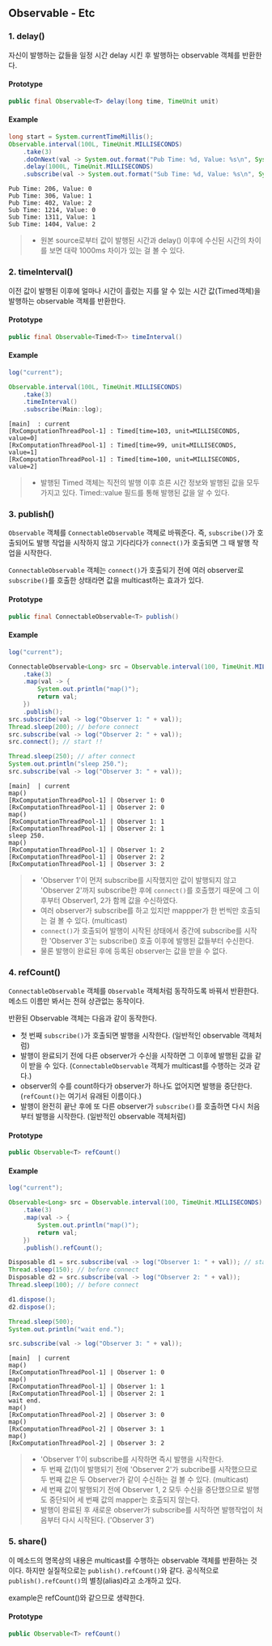 ## Observable - Etc

### 1. delay()

자신이 발행하는 값들을 일정 시간 delay 시킨 후 발행하는 observable 객체를 반환한다.

#### Prototype

```java
public final Observable<T> delay(long time, TimeUnit unit)
```

#### Example

```java
long start = System.currentTimeMillis();
Observable.interval(100L, TimeUnit.MILLISECONDS)
    .take(3)
    .doOnNext(val -> System.out.format("Pub Time: %d, Value: %s\n", System.currentTimeMillis() - start, val))
    .delay(1000L, TimeUnit.MILLISECONDS)
    .subscribe(val -> System.out.format("Sub Time: %d, Value: %s\n", System.currentTimeMillis() - start, val));
```

```
Pub Time: 206, Value: 0
Pub Time: 306, Value: 1
Pub Time: 402, Value: 2
Sub Time: 1214, Value: 0
Sub Time: 1311, Value: 1
Sub Time: 1404, Value: 2
```

> * 원본 source로부터 값이 발행된 시간과 delay() 이후에 수신된 시간의 차이를 보면 대략 1000ms 차이가 있는 걸 볼 수 있다.

### 2. timeInterval()

이전 값이 발행된 이후에 얼마나 시간이 흘렀는 지를 알 수 있는 시간 값(Timed객체)을 발행하는 observable 객체를 반환한다.

#### Prototype

```java
public final Observable<Timed<T>> timeInterval()
```

#### Example

```java
log("current");

Observable.interval(100L, TimeUnit.MILLISECONDS)
    .take(3)
    .timeInterval()
    .subscribe(Main::log);
```

```
[main]	: current
[RxComputationThreadPool-1]	: Timed[time=103, unit=MILLISECONDS, value=0]
[RxComputationThreadPool-1]	: Timed[time=99, unit=MILLISECONDS, value=1]
[RxComputationThreadPool-1]	: Timed[time=100, unit=MILLISECONDS, value=2]
```

> * 발행된 Timed 객체는 직전의 발행 이후 흐른 시간 정보와 발행된 값을 모두 가지고 있다. Timed::value 필드를 통해 발행된 값을 알 수 있다.

### 3. publish()

`Observable` 객체를 `ConnectableObservable` 객체로 바꿔준다. 즉, `subscribe()`가 호출되어도 발행 작업을 시작하지 않고 기다리다가 
`connect()`가 호출되면 그 때 발행 작업을 시작한다.

`ConnectableObservable` 객체는 `connect()`가 호출되기 전에 여러 observer로 `subscribe()`를 호출한 상태라면 값을 multicast하는 효과가 있다.

#### Prototype

```java
public final ConnectableObservable<T> publish()
```

#### Example

```java
log("current");

ConnectableObservable<Long> src = Observable.interval(100, TimeUnit.MILLISECONDS)
    .take(3)
    .map(val -> {
        System.out.println("map()");
        return val;
    })
    .publish();
src.subscribe(val -> log("Observer 1: " + val));
Thread.sleep(200); // before connect
src.subscribe(val -> log("Observer 2: " + val));
src.connect(); // start !!

Thread.sleep(250); // after connect
System.out.println("sleep 250.");
src.subscribe(val -> log("Observer 3: " + val));
```

```
[main]	| current
map()
[RxComputationThreadPool-1]	| Observer 1: 0
[RxComputationThreadPool-1]	| Observer 2: 0
map()
[RxComputationThreadPool-1]	| Observer 1: 1
[RxComputationThreadPool-1]	| Observer 2: 1
sleep 250.
map()
[RxComputationThreadPool-1]	| Observer 1: 2
[RxComputationThreadPool-1]	| Observer 2: 2
[RxComputationThreadPool-1]	| Observer 3: 2
```

> * 'Observer 1'이 먼저 subscribe를 시작했지만 값이 발행되지 않고 'Observer 2'까지 subscribe한 후에 `connect()`를 호출했기 때문에 
그 이후부터 Observer1, 2가 함께 값을 수신하였다.
> * 여러 observer가 subscribe를 하고 있지만 mappper가 한 번씩만 호출되는 걸 볼 수 있다. (multicast)
> * `connect()`가 호출되어 발행이 시작된 상태에서 중간에 subscribe를 시작한 'Observer 3'는 subscribe() 호출 이후에 발행된 값들부터 수신한다.
> * 물론 발행이 완료된 후에 등록된 observer는 값을 받을 수 없다. 

### 4. refCount()

`ConnectableObservable` 객체를 `Observable` 객체처럼 동작하도록 바꿔서 반환한다. 메소드 이름만 봐서는 전혀 상관없는 동작이다.

반환된 Observable 객체는 다음과 같이 동작한다.
* 첫 번째 `subscribe()`가 호출되면 발행을 시작한다. (일반적인 observable 객체처럼)
* 발행이 완료되기 전에 다른 observer가 수신을 시작하면 그 이후에 발행된 값을 같이 받을 수 있다. (`ConnectableObservable` 객체가 multicast를 수행하는 것과 같다.)
* observer의 수를 count하다가 observer가 하나도 없어지면 발행을 중단한다. (`refCount()`는 여기서 유래된 이름이다.)
* 발행이 완전히 끝난 후에 또 다른 observer가 `subscribe()`를 호출하면 다시 처음부터 발행을 시작한다. (일반적인 observable 객체처럼)

#### Prototype

```java
public Observable<T> refCount()
```

#### Example

```java
log("current");

Observable<Long> src = Observable.interval(100, TimeUnit.MILLISECONDS)
    .take(3)
    .map(val -> {
        System.out.println("map()");
        return val;
    })
    .publish().refCount();

Disposable d1 = src.subscribe(val -> log("Observer 1: " + val)); // start !!
Thread.sleep(150); // before connect
Disposable d2 = src.subscribe(val -> log("Observer 2: " + val));
Thread.sleep(100); // before connect

d1.dispose();
d2.dispose();

Thread.sleep(500);
System.out.println("wait end.");

src.subscribe(val -> log("Observer 3: " + val));
```

```
[main]	| current
map()
[RxComputationThreadPool-1]	| Observer 1: 0
map()
[RxComputationThreadPool-1]	| Observer 1: 1
[RxComputationThreadPool-1]	| Observer 2: 1
wait end.
map()
[RxComputationThreadPool-2]	| Observer 3: 0
map()
[RxComputationThreadPool-2]	| Observer 3: 1
map()
[RxComputationThreadPool-2]	| Observer 3: 2
```

> * 'Observer 1'이 subscribe를 시작하면 즉시 발행을 시작한다. 
> * 두 번째 값(1)이 발행되기 전에 'Observer 2'가 subcribe를 시작했으므로 두 번째 값은 두 Observer가 같이 수신하는 걸 볼 수 있다. (multicast)
> * 세 번째 값이 발행되기 전에 Observer 1, 2 모두 수신을 중단했으므로 발행도 중단되어 세 번째 값의 mapper는 호출되지 않는다.
> * 발행이 완료된 후 새로운 observer가 subscribe를 시작하면 발행작업이 처음부터 다시 시작된다. ('Observer 3')

### 5. share()

이 메소드의 명목상의 내용은 multicast를 수행하는 observable 객체를 반환하는 것이다.
하지만 실질적으로는 `publish().refCount()`와 같다. 공식적으로 `publish().refCount()`의 별칭(alias)라고 소개하고 있다.

example은 refCount()와 같으므로 생략한다.

#### Prototype

```java
public Observable<T> refCount()
```
